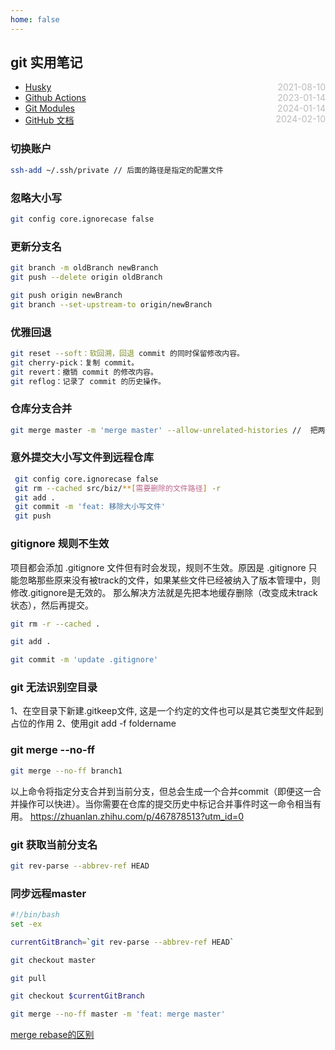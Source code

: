 ```yaml
---
home: false
---
```

## git 实用笔记

* [Husky](./husky)  <span style="color:#bbb; float:right">2021-08-10</span>
* [Github Actions](./github-actions)  <span style="color:#bbb; float:right">2023-01-14</span>
* [Git Modules](./git-modules)  <span style="color:#bbb; float:right">2024-01-14</span>
* [GitHub 文档](https://docs.github.com/zh) <span style="color:#bbb; float:right">2024-02-10</span>

### 切换账户
``` Bash
ssh-add ~/.ssh/private // 后面的路径是指定的配置文件
```

### 忽略大小写
``` Bash
git config core.ignorecase false
```

### 更新分支名
``` Bash
git branch -m oldBranch newBranch
git push --delete origin oldBranch

git push origin newBranch
git branch --set-upstream-to origin/newBranch
```

### 优雅回退
``` Bash
git reset --soft：软回溯，回退 commit 的同时保留修改内容。
git cherry-pick：复制 commit。
git revert：撤销 commit 的修改内容。
git reflog：记录了 commit 的历史操作。
```

### 仓库分支合并
``` Bash
git merge master -m 'merge master' --allow-unrelated-histories //  把两段不相干的 分支进行强行合并
```

### 意外提交大小写文件到远程仓库

```Bash
 git config core.ignorecase false
 git rm --cached src/biz/**[需要删除的文件路径] -r
 git add .
 git commit -m 'feat: 移除大小写文件'
 git push
```

### gitignore 规则不生效

项目都会添加 .gitignore 文件但有时会发现，规则不生效。原因是 .gitignore 只能忽略那些原来没有被track的文件，如果某些文件已经被纳入了版本管理中，则修改.gitignore是无效的。
那么解决方法就是先把本地缓存删除（改变成未track状态），然后再提交。

```Bash
git rm -r --cached .

git add .

git commit -m 'update .gitignore'
```

### git 无法识别空目录

1、在空目录下新建.gitkeep文件, 这是一个约定的文件也可以是其它类型文件起到占位的作用
2、使用git add -f foldername 

### git merge --no-ff
``` bash
git merge --no-ff branch1
```
以上命令将指定分支合并到当前分支，但总会生成一个合并commit（即便这一合并操作可以快进）。当你需要在仓库的提交历史中标记合并事件时这一命令相当有用。
https://zhuanlan.zhihu.com/p/467878513?utm_id=0

### git 获取当前分支名

``` bash
git rev-parse --abbrev-ref HEAD
```

### 同步远程master

``` bash
#!/bin/bash
set -ex

currentGitBranch=`git rev-parse --abbrev-ref HEAD`

git checkout master

git pull

git checkout $currentGitBranch

git merge --no-ff master -m 'feat: merge master'
```

[merge rebase的区别](https://fe.ecool.fun/topic/cfe8f03e-1a05-4c00-baa7-04ae08c8765c?orderBy=updateTime&order=desc&tagId=0)
